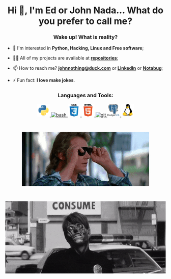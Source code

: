<h1 align="center">Hi 👋, I'm Ed or John Nada... What do you prefer to call me?</h1>
<h3 align="center">Wake up! What is reality?</h3>

- 👀 I'm interested in **Python, Hacking, Linux and Free software**;

- 👨‍💻 All of my projects are available at **[repositories](https://github.com/Cyberleitor?tab=repositories)**;

- 📫 How to reach me? **johnnothing@duck.com** or **[LinkedIn](https://www.linkedin.com/in/ednelson-joao-ramos-e-silva-junior/)** or **[Notabug](https://notabug.org/johnnada)**;

- ⚡ Fun fact: **I love make jokes**.

<h3 align="center">Languages and Tools:</h3>
<p align="center"> <a href="https://www.python.org" target="_blank" rel="noreferrer"> <img src="https://raw.githubusercontent.com/devicons/devicon/master/icons/python/python-original.svg" alt="python" width="40" height="40"/> </a> <a href="https://www.gnu.org/software/bash/" target="_blank" rel="noreferrer"> <img src="https://www.vectorlogo.zone/logos/gnu_bash/gnu_bash-icon.svg" alt="bash" width="40" height="40"/> </a> <a href="https://www.w3schools.com/css/" target="_blank" rel="noreferrer"> <img src="https://raw.githubusercontent.com/devicons/devicon/master/icons/css3/css3-original-wordmark.svg" alt="css3" width="40" height="40"/> </a> <a href="https://www.w3schools.com/html/" target="_blank" rel="noreferrer"> <img src="https://raw.githubusercontent.com/devicons/devicon/master/icons/html5/html5-original-wordmark.svg" alt="html5" width="40" height="40"/> </a> <a href="https://git-scm.com/" target="_blank" rel="noreferrer"> <img src="https://www.vectorlogo.zone/logos/git-scm/git-scm-icon.svg" alt="git" width="40" height="40"/> </a> <a href="https://www.postgresql.org" target="_blank" rel="noreferrer"> <img src="https://raw.githubusercontent.com/devicons/devicon/master/icons/postgresql/postgresql-original-wordmark.svg" alt="postgresql" width="40" height="40"/> </a> <a href="https://www.linux.org/" target="_blank" rel="noreferrer"> <img src="https://raw.githubusercontent.com/devicons/devicon/master/icons/linux/linux-original.svg" alt="linux" width="40" height="40"/> </a> </p>
<br>
<p align="center">
<img src="./john_nada.gif">
</p>
<br>
<p align="center">
<img src="./they_live.gif">
</p>

<!---
Cyberleitor/Cyberleitor is a ✨ special ✨ repository because its `README.md` (this file) appears on your GitHub profile.
You can click the Preview link to take a look at your changes.
--->
